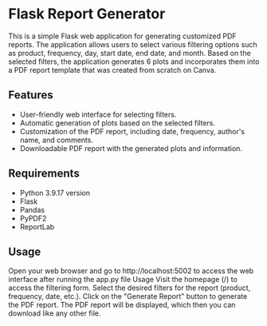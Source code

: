 # Flask Report Generator

This is a simple Flask web application for generating customized PDF reports. The application allows users to select various filtering options such as product, frequency, day, start date, end date, and month. Based on the selected filters, the application generates 6 plots and incorporates them into a PDF report template that was created from scratch on Canva.

## Features

- User-friendly web interface for selecting filters.
- Automatic generation of plots based on the selected filters.
- Customization of the PDF report, including date, frequency, author's name, and comments.
- Downloadable PDF report with the generated plots and information.

## Requirements

- Python 3.9.17 version
- Flask
- Pandas
- PyPDF2
- ReportLab

## Usage
Open your web browser and go to http://localhost:5002 to access the web interface after running the app.py file
Usage
Visit the homepage (/) to access the filtering form.
Select the desired filters for the report (product, frequency, date, etc.).
Click on the "Generate Report" button to generate the PDF report.
The PDF report will be displayed, which then you can download like any other file.

